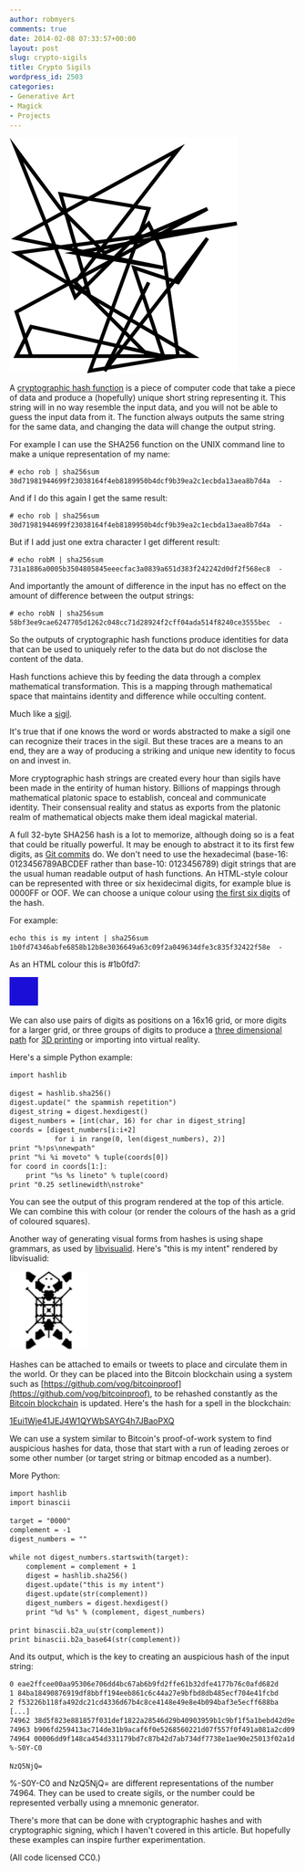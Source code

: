 ```yaml
---
author: robmyers
comments: true
date: 2014-02-08 07:33:57+00:00
layout: post
slug: crypto-sigils
title: Crypto Sigils
wordpress_id: 2503
categories:
- Generative Art
- Magick
- Projects
---
```


[![sigil](/assets/2014/02/sigil.png)](/assets/2014/02/sigil.png)

A [ cryptographic hash function](http://en.wikipedia.org/wiki/Cryptographic_hash_function) is a piece of computer code that take a piece of data and produce a (hopefully) unique short string representing it. This string will in no way resemble the input data, and you will not be able to guess the input data from it. The function always outputs the same string for the same data, and changing the data will change the output string.

For example I can use the SHA256 function on the UNIX command line to make a unique representation of my name:

    
    # echo rob | sha256sum 
    30d71981944699f23038164f4eb8189950b4dcf9b39ea2c1ecbda13aea8b7d4a  -


And if I do this again I get the same result:

    
    # echo rob | sha256sum 
    30d71981944699f23038164f4eb8189950b4dcf9b39ea2c1ecbda13aea8b7d4a  -


But if I add just one extra character I get different result:

    
    # echo robM | sha256sum 
    731a1886a0005b3504805845eeecfac3a0839a651d383f242242d0df2f568ec8  -


And importantly the amount of difference in the input has no effect on the amount of difference between the output strings:

    
    # echo robN | sha256sum 
    58bf3ee9cae6247705d1262c048cc71d28924f2cff04ada514f8240ce3555bec  -


So the outputs of cryptographic hash functions produce identities for data that can be used to uniquely refer to the data but do not disclose the content of the data.

Hash functions achieve this by feeding the data through a complex mathematical transformation. This is a mapping through mathematical space that maintains identity and difference while occulting content.

Much like a [sigil](http://en.wikipedia.org/wiki/Sigil_%28magic%29).

It's true that if one knows the word or words abstracted to make a sigil one can recognize their traces in the sigil. But these traces are a means to an end, they are a way of producing a striking and unique new identity to focus on and invest in.

More cryptographic hash strings are created every hour than sigils have been made in the entirity of human history. Billions of mappings through mathematical platonic space to establish, conceal and communicate identity. Their consensual reality and status as exports from the platonic realm of mathematical objects make them ideal magickal material.

A full 32-byte SHA256 hash is a lot to memorize, although doing so is a feat that could be ritually powerful. It may be enough to abstract it to its first few digits, as [Git commits](https://www.kernel.org/pub/software/scm/git/docs/user-manual.html#understanding-commits) do. We don't need to use the hexadecimal (base-16: 0123456789ABCDEF rather than base-10: 0123456789) digit strings that are the usual human readable output of hash functions. An HTML-style colour can be represented with three or six hexidecimal digits, for example blue is 0000FF or OOF. We can choose a unique colour using [the first six digits](https://web.archive.org/web/20130423132157/http://blog.dopplr.com/2007/10/23/in-rainbows/) of the hash.

For example:

    
    echo this is my intent | sha256sum 
    1b0fd74346abfe6858b12b8e3036649a63c09f2a049634dfe3c835f32422f58e  -


As an HTML colour this is #1b0fd7:

[![Hex Digest as Colour](/assets/2014/02/asfasfdasd.png)](/assets/2014/02/asfasfdasd.png)

We can also use pairs of digits as positions on a 16x16 grid, or more digits for a larger grid, or three groups of digits to produce a [three dimensional path](http://hyperritual.com/portfolio/3d-sigil-maker/) for [3D printing](/2013/02/23/3d-printing-sigils/) or importing into virtual reality.

Here's a simple Python example:

    
    import hashlib
    
    digest = hashlib.sha256()
    digest.update(" the spammish repetition")
    digest_string = digest.hexdigest()
    digest_numbers = [int(char, 16) for char in digest_string]
    coords = [digest_numbers[i:i+2]
               for i in range(0, len(digest_numbers), 2)]
    print "%!ps\nnewpath"
    print "%i %i moveto" % tuple(coords[0])
    for coord in coords[1:]:
        print "%s %s lineto" % tuple(coord)
    print "0.25 setlinewidth\nstroke"


You can see the output of this program rendered at the top of this article. We can combine this with colour (or render the colours of the hash as a grid of coloured squares).

Another way of generating visual forms from hashes is using shape grammars, as used by [libvisualid](http://www.hackerposse.com/~rozzin/VisualIDs/). Here's "this is my intent" rendered by libvisualid:

[![this is my intent](/assets/2014/02/this-is-my-intent.png)](/assets/2014/02/this-is-my-intent.png)

Hashes can be attached to emails or tweets to place and circulate them in the world. Or they can be placed into the Bitcoin blockchain using a system such as [https://github.com/vog/bitcoinproof](https://github.com/vog/bitcoinproof), to be rehashed constantly as the [Bitcoin blockchain](http://en.wikipedia.org/wiki/Bitcoin#Block_chain) is updated. Here's the hash for a spell in the blockchain:

[1Eui1Wje41JEJ4W1QYWbSAYG4h7JBaoPXQ](https://blockchain.info/address/1Eui1Wje41JEJ4W1QYWbSAYG4h7JBaoPXQ)

We can use a system similar to Bitcoin's proof-of-work system to find auspicious hashes for data, those that start with a run of leading zeroes or some other number (or target string or bitmap encoded as a number).

More Python:

    
    import hashlib
    import binascii
    
    target = "0000"
    complement = -1
    digest_numbers = ""
    
    while not digest_numbers.startswith(target):
        complement = complement + 1
        digest = hashlib.sha256()
        digest.update("this is my intent")
        digest.update(str(complement))
        digest_numbers = digest.hexdigest()
        print "%d %s" % (complement, digest_numbers)
    
    print binascii.b2a_uu(str(complement))
    print binascii.b2a_base64(str(complement))


And its output, which is the key to creating an auspicious hash of the input string:

    
    0 eae2ffcee00aa95306e706dd4bc67ab6b9fd2ffe61b32dfe4177b76c0afd682d
    1 84ba18490876919df8bbff194eeb861c6c44a27e9bfbd8db485ecf704e41fcbd
    2 f53226b118fa492dc21cd4336d67b4c8ce4148e49e8e4b094baf3e5ecff688ba
    [...]
    74962 38d5f823e881857f031def1822a28546d29b40903959b1c9bf1f5a1bebd42d9e
    74963 b906fd259413ac714de31b9acaf6f0e5268560221d07f557f0f491a081a2cd09
    74964 00006dd9f148ca454d331179bd7c87b42d7ab734df7738e1ae90e25013f02a1d
    %-S0Y-C0 
    
    NzQ5NjQ=


%-S0Y-C0 and NzQ5NjQ= are different representations of the number 74964. They can be used to create sigils, or the number could be represented verbally using a mnemonic generator.

There's more that can be done with cryptographic hashes and with cryptographic signing, which I haven't covered in this article. But hopefully these examples can inspire further experimentation.

(All code licensed CC0.)
